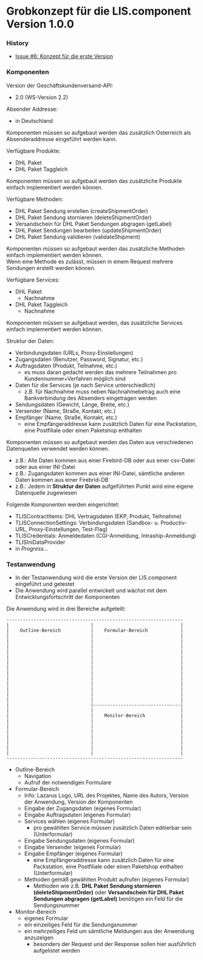 Grobkonzept für die LIS.component Version 1.0.0
===============================================

### History
* [Issue #6: Konzept für die erste Version](https://github.com/AlfredGerke/LazarusIntrashipServices/issues/6 "https://github.com/AlfredGerke/LazarusIntrashipServices/issues/6")


### Komponenten  

Version der Geschäftskundenversand-API:    
* 2.0 (WS-Version 2.2)

Absender Addresse:    
* in Deutschland   

Komponenten müssen so aufgebaut werden das zusätzlich Osterreich als Absenderaddresse eingeführt werden kann.    

Verfügbare Produkte:    
* DHL Paket
* DHL Paket Taggleich

Komponenten müssen so aufgebaut werden das zusätzliche Produkte einfach implementiert werden können.    

Verfügbare Methoden:     
* DHL Paket Sendung erstellen (createShipmentOrder)
* DHL Paket Sendung stornieren (deleteShipmentOrder)
* Versandschein für DHL Paket Sendungen abgragen (getLabel)
* DHL Paket Sendungen bearbeiten (updateShipmentOrder)
* DHL Paket Sendung validieren (validateShipment)
 
Komponenten müssen so aufgebaut werden das zusätzliche Methoden einfach implementiert werden können.         
Wenn eine Methode es zulässt, müssen in einem Request mehrere Sendungen erstellt werden können.
 
Verfügbare Services:    
* DHL Paket
    - Nachnahme  
* DHL Paket Taggleich
    - Nachnahme
    
Komponenten müssen so aufgebaut werden, das zusätzliche Services einfach implementiert werden können.         
    
Struktur der Daten:  
* Verbindungsdaten (URLs, Proxy-Einstellungen)  
* Zugangsdaten (Benutzer, Password, Signatur, etc.)
* Auftragsdaten (Produkt, Teilnahme, etc.)   
    - es muss daran gedacht werden das mehrere Teilnahmen pro Kundennummer+Verfahren möglich sind
* Daten für die Services (je nach Service unterschiedlich)
    - z.B. für Nachnahme muss neben Nachnahmebetrag auch eine Bankverbindung des Absenders eingetragen werden 
* Sendungsdaten (Gewicht, Länge, Breite, etc.)
* Versender (Name, Straße, Kontakt, etc.)
* Empfänger (Name, Straße, Kontakt, etc.) 
    - eine Empfängeraddresse kann zusätzlich Daten für eine Packstation, eine Postfiliale oder einen Paketshop enthalten

Komponenten müssen so aufgebaut werden das Daten aus verschiedenen Datenquellen verwendet werden können.    
* z.B.: Alle Daten kommen aus einer Firebird-DB oder aus einer csv-Datei oder aus einer INI-Datei
* z.B.: Zugangsdaten kommen aus einer INI-Datei, sämtliche anderen Daten kommen aus einer Firebrid-DB
* z.B.: Jedem in **Struktur der Daten** aufgeführten Punkt wird eine eigene Datenquelle zugewiesen 

Folgende Komponenten werden eingerichtet:
* TLISContractItems: DHL Vertragsdaten (EKP, Produkt, Teihnahme) 
* TLISConnectionSettings: Verbindungsdaten (Sandbox- u. Productiv-URL, Proxy-Einstellungen, Test-Flag)
* TLISCredentials: Anmeldedaten (CGI-Anmeldung, Intraship-Anmeldung) 
* TLISIniDataProvider
* in _Progress..._


### Testanwendung        
* In der Testanwendung wird die erste Version der LIS.component eingeführt und getestet    
* Die Anwendung wird parallel entwickelt und wächst mit dem Entwicklungsfortschritt der Komponenten


Die Anwendung wird in drei Bereiche aufgeteilt:       
 
    -----------------------------------------------------------------    
    |                              |                                |   
    |    Outline-Bereich           |    Formular-Bereich            |
    |                              |                                |
    |                              |                                |
    |                              |                                |
    |                              |                                |
    |                              |                                |
    |                              |                                |
    |                              |                                |
    |                              |                                |
    |                              |                                |
    |                              |                                |
    |                              |                                |
    |                              |                                |
    |                              |                                |
    |                              |--------------------------------|
    |                              |                                |
    |                              |    Monitor-Bereich             |
    |                              |                                |
    |                              |                                |
    |                              |                                |
    |                              |                                |
    |                              |                                |
    |                              |                                |
    |                              |                                |
    -----------------------------------------------------------------

* Outline-Bereich
    - Navigation
    - Aufruf der notwendigen Formulare
* Formular-Bereich
    - Info: Lazarus Logo, URL des Projektes, Name des Autors, Version der Anwendung, Version der Komponenten 
    - Eingabe der Zugangsdaten (eigenes Formular)
    - Eingabe Auftragsdaten (eigenes Formular)   
    - Services wählen (eigenes Formular)
        - pro gewählten Service müssen zusätzlich Daten editierbar sein (Unterformular) 
    - Eingabe Sendungsdaten (eigenes Formular)
    - Eingabe Versender (eigenes Formular)
    - Eingabe Empfänger (eigenes Formular) 
        - eine Empfängeraddresse kann zusätzlich Daten für eine Packstation, eine Postfiliale oder einen Paketshop enthalten (Unterformular)
    - Methoden gemäß gewählten Produkt aufrufen (eigenes Formular)
        - Methoden wie z.B. **DHL Paket Sendung stornieren (deleteShipmentOrder)** oder **Versandschein für DHL Paket Sendungen abgragen (getLabel)** benötigen ein Feld für die Sendungsnummer      
* Monitor-Bereich
    - eigenes Formular
    - ein einzeiliges Feld für die Sendungsnummer
    - ein mehrzeiliges Feld um sämtliche Meldungen aus der Anwendung anzuzeigen
        - besonders der Request und der Response sollen hier ausführlich aufgelistet werden  
